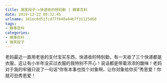 ```yaml
---
title: 搞笑段子->快递收的特别勤 | 糗事百科
date: 2019-12-22 09:32:45
urlname: 181ec6d51fcd77f040a04b7f31125d68
tags: 
- 糗事百科
categories:
- 糗事百科
- 搞笑段子
---
```

老妈最近一直用老爸的支付宝买东西，快递收的特别勤，有一天收了三个快递都是衣服，这让有小半年没买过衣服的我特别不开心！说话都是带着浓浓的酸味！老妈对于我的牢骚只说了一句话“你有本事也找个对象啊，让你对象给你买”秀恩爱！你就可劲秀恩爱！


